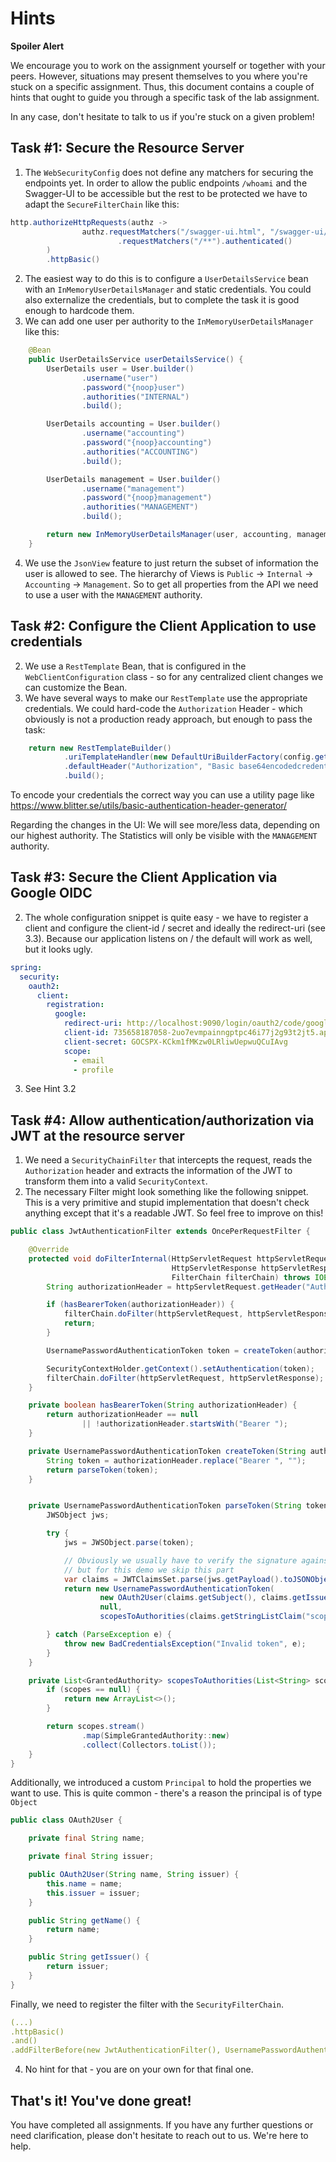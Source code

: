 # Hints

**Spoiler Alert**

We encourage you to work on the assignment yourself or together with your peers. However, situations may present themselves to you where you're stuck on a specific assignment. Thus, this document contains a couple of hints that ought to guide you through a specific task of the lab assignment.

In any case, don't hesitate to talk to us if you're stuck on a given problem!

## Task #1: Secure the Resource Server

1. The `WebSecurityConfig` does not define any matchers for securing the endpoints yet. In order to allow the public endpoints `/whoami` and the Swagger-UI to be accessible but the rest to be protected we have to adapt the `SecureFilterChain` like this: 

```java
http.authorizeHttpRequests(authz ->
                authz.requestMatchers("/swagger-ui.html", "/swagger-ui/*", "/v3/**", "/whoami").permitAll()
                        .requestMatchers("/**").authenticated()
        )
        .httpBasic()
```

2. The easiest way to do this is to configure a `UserDetailsService` bean with an `InMemoryUserDetailsManager` and static credentials. You could also externalize the credentials, but to complete the task it is good enough to hardcode them.
3. We can add one user per authority to the `InMemoryUserDetailsManager` like this:
```java
    @Bean
    public UserDetailsService userDetailsService() {
        UserDetails user = User.builder()
                .username("user")
                .password("{noop}user")
                .authorities("INTERNAL")
                .build();

        UserDetails accounting = User.builder()
                .username("accounting")
                .password("{noop}accounting")
                .authorities("ACCOUNTING")
                .build();

        UserDetails management = User.builder()
                .username("management")
                .password("{noop}management")
                .authorities("MANAGEMENT")
                .build();

        return new InMemoryUserDetailsManager(user, accounting, management);
    }
```
4. We use the `JsonView` feature to just return the subset of information the user is allowed to see. The hierarchy of Views is `Public` -> `Internal` -> `Accounting` -> `Management`. So to get all properties from the API we need to use a user with the `MANAGEMENT` authority.

## Task #2: Configure the Client Application to use credentials

2. We use a `RestTemplate` Bean, that is configured in the `WebClientConfiguration` class - so for any centralized client changes we can customize the Bean.
3. We have several ways to make our `RestTemplate` use the appropriate credentials. We could hard-code the `Authorization` Header - which obviously is not a production ready approach, but enough to pass the task:
```java
    return new RestTemplateBuilder()
            .uriTemplateHandler(new DefaultUriBuilderFactory(config.getResourceUrl()))
            .defaultHeader("Authorization", "Basic base64encodedcredentials")
            .build();
```
To encode your credentials the correct way you can use a utility page like https://www.blitter.se/utils/basic-authentication-header-generator/

Regarding the changes in the UI: We will see more/less data, depending on our highest authority. The Statistics will only be visible with the `MANAGEMENT` authority.

## Task #3: Secure the Client Application via Google OIDC

2. The whole configuration snippet is quite easy - we have to register a client and configure the client-id / secret and ideally the redirect-uri (see 3.3). Because our application listens on / the default will work as well, but it looks ugly.
```yaml
spring:
  security:
    oauth2:
      client:
        registration:
          google:
            redirect-uri: http://localhost:9090/login/oauth2/code/google
            client-id: 735658187058-2uo7evmpainngptpc46i77j2g93t2jt5.apps.googleusercontent.com
            client-secret: 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
            scope:
              - email
              - profile
```
3. See Hint 3.2

## Task #4: Allow authentication/authorization via JWT at the resource server

1.  We need a `SecurityChainFilter` that intercepts the request, reads the `Authorization` header and extracts the information of the JWT to transform them into a valid `SecurityContext`.
2. The necessary Filter might look something like the following snippet. This is a very primitive and stupid implementation that doesn't check anything except that it's a readable JWT. So feel free to improve on this!
```java
public class JwtAuthenticationFilter extends OncePerRequestFilter {

    @Override
    protected void doFilterInternal(HttpServletRequest httpServletRequest,
                                    HttpServletResponse httpServletResponse,
                                    FilterChain filterChain) throws IOException, ServletException {
        String authorizationHeader = httpServletRequest.getHeader("Authorization");

        if (hasBearerToken(authorizationHeader)) {
            filterChain.doFilter(httpServletRequest, httpServletResponse);
            return;
        }

        UsernamePasswordAuthenticationToken token = createToken(authorizationHeader);

        SecurityContextHolder.getContext().setAuthentication(token);
        filterChain.doFilter(httpServletRequest, httpServletResponse);
    }

    private boolean hasBearerToken(String authorizationHeader) {
        return authorizationHeader == null
                || !authorizationHeader.startsWith("Bearer ");
    }

    private UsernamePasswordAuthenticationToken createToken(String authorizationHeader) {
        String token = authorizationHeader.replace("Bearer ", "");
        return parseToken(token);
    }


    private UsernamePasswordAuthenticationToken parseToken(String token) {
        JWSObject jws;

        try {
            jws = JWSObject.parse(token);

            // Obviously we usually have to verify the signature against the JWKs of the issuer
            // but for this demo we skip this part
            var claims = JWTClaimsSet.parse(jws.getPayload().toJSONObject());
            return new UsernamePasswordAuthenticationToken(
                    new OAuth2User(claims.getSubject(), claims.getIssuer()),
                    null,
                    scopesToAuthorities(claims.getStringListClaim("scope")));

        } catch (ParseException e) {
            throw new BadCredentialsException("Invalid token", e);
        }
    }

    private List<GrantedAuthority> scopesToAuthorities(List<String> scopes) {
        if (scopes == null) {
            return new ArrayList<>();
        }

        return scopes.stream()
                .map(SimpleGrantedAuthority::new)
                .collect(Collectors.toList());
    }
}
```

Additionally, we introduced a custom `Principal` to hold the properties we want to use. This is quite common - there's a reason the principal is of type `Object`
```java
public class OAuth2User {

    private final String name;

    private final String issuer;

    public OAuth2User(String name, String issuer) {
        this.name = name;
        this.issuer = issuer;
    }

    public String getName() {
        return name;
    }

    public String getIssuer() {
        return issuer;
    }
}
```

Finally, we need to register the filter with the `SecurityFilterChain`.
```yaml
(...)
.httpBasic()
.and()
.addFilterBefore(new JwtAuthenticationFilter(), UsernamePasswordAuthenticationFilter.class);
```

4. No hint for that - you are on your own for that final one. 

## That's it! You've done great!

You have completed all assignments. If you have any further questions or need clarification, please don't hesitate to reach out to us. We're here to help.